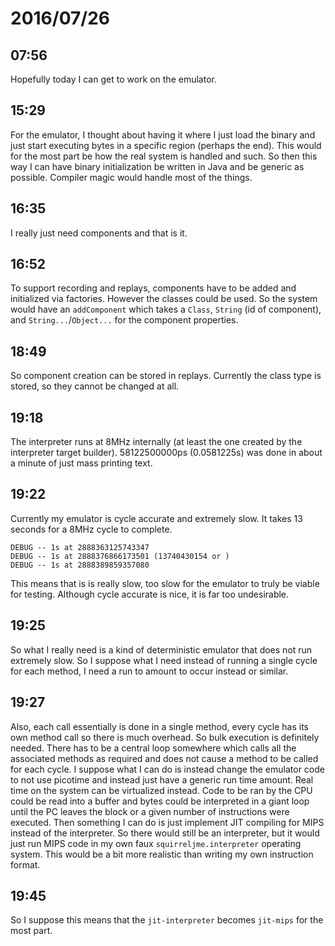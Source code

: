 # 2016/07/26

## 07:56

Hopefully today I can get to work on the emulator.

## 15:29

For the emulator, I thought about having it where I just load the binary and
just start executing bytes in a specific region (perhaps the end). This would
for the most part be how the real system is handled and such. So then this
way I can have binary initialization be written in Java and be generic as
possible. Compiler magic would handle most of the things.

## 16:35

I really just need components and that is it.

## 16:52

To support recording and replays, components have to be added and initialized
via factories. However the classes could be used. So the system would have an
`addComponent` which takes a `Class`, `String` (id of component), and
`String...`/`Object...` for the component properties.

## 18:49

So component creation can be stored in replays. Currently the class type is
stored, so they cannot be changed at all.

## 19:18

The interpreter runs at 8MHz internally (at least the one created by the
interpreter target builder). 58122500000ps (0.0581225s) was done in about a
minute of just mass printing text.

## 19:22

Currently my emulator is cycle accurate and extremely slow. It takes 13 seconds
for a 8MHz cycle to complete.

	DEBUG -- 1s at 2888363125743347
	DEBUG -- 1s at 2888376866173501 (13740430154 or )
	DEBUG -- 1s at 2888389859357080

This means that is is really slow, too slow for the emulator to truly be
viable for testing. Although cycle accurate is nice, it is far too
undesirable.

## 19:25

So what I really need is a kind of deterministic emulator that does not
run extremely slow. So I suppose what I need instead of running a single
cycle for each method, I need a run to amount to occur instead or similar.

## 19:27

Also, each call essentially is done in a single method, every cycle has its
own method call so there is much overhead. So bulk execution is definitely
needed. There has to be a central loop somewhere which calls all the
associated methods as required and does not cause a method to be called for
each cycle. I suppose what I can do is instead change the emulator code to
not use picotime and instead just have a generic run time amount. Real time
on the system can be virtualized instead. Code to be ran by the CPU could be
read into a buffer and bytes could be interpreted in a giant loop until the
PC leaves the block or a given number of instructions were executed. Then
something I can do is just implement JIT compiling for MIPS instead of the
interpreter. So there would still be an interpreter, but it would just run
MIPS code in my own faux `squirreljme.interpreter` operating system. This would
be a bit more realistic than writing my own instruction format.

## 19:45

So I suppose this means that the `jit-interpreter` becomes `jit-mips` for the
most part.

